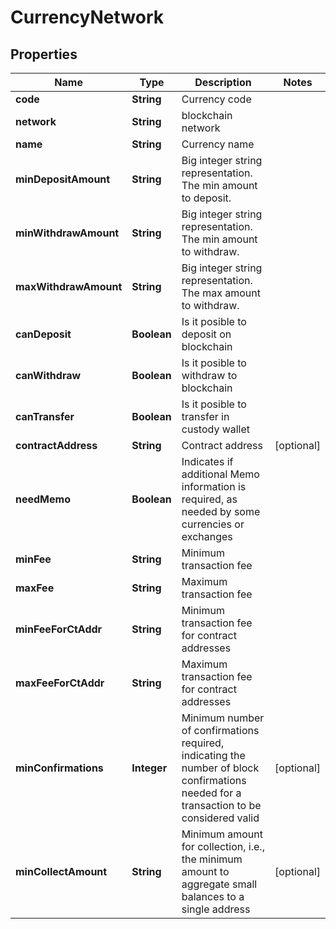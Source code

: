 

# CurrencyNetwork


## Properties

Name | Type | Description | Notes
------------ | ------------- | ------------- | -------------
**code** | **String** | Currency code | 
**network** | **String** | blockchain network | 
**name** | **String** | Currency name | 
**minDepositAmount** | **String** | Big integer string representation. The min amount to deposit. | 
**minWithdrawAmount** | **String** | Big integer string representation. The min amount to withdraw. | 
**maxWithdrawAmount** | **String** | Big integer string representation. The max amount to withdraw. | 
**canDeposit** | **Boolean** | Is it posible to deposit on blockchain | 
**canWithdraw** | **Boolean** | Is it posible to withdraw to blockchain | 
**canTransfer** | **Boolean** | Is it posible to transfer in custody wallet | 
**contractAddress** | **String** | Contract address |  [optional]
**needMemo** | **Boolean** | Indicates if additional Memo information is required, as needed by some currencies or exchanges | 
**minFee** | **String** | Minimum transaction fee | 
**maxFee** | **String** | Maximum transaction fee | 
**minFeeForCtAddr** | **String** | Minimum transaction fee for contract addresses | 
**maxFeeForCtAddr** | **String** | Maximum transaction fee for contract addresses | 
**minConfirmations** | **Integer** | Minimum number of confirmations required, indicating the number of block confirmations needed for a transaction to be considered valid |  [optional]
**minCollectAmount** | **String** | Minimum amount for collection, i.e., the minimum amount to aggregate small balances to a single address |  [optional]



